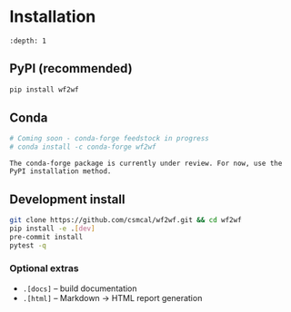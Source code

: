 # Installation

```{contents} Table of Contents
:depth: 1
```

## PyPI (recommended)
```bash
pip install wf2wf
```

## Conda
```bash
# Coming soon - conda-forge feedstock in progress
# conda install -c conda-forge wf2wf
```

```{note}
The conda-forge package is currently under review. For now, use the PyPI installation method.
```

## Development install
```bash
git clone https://github.com/csmcal/wf2wf.git && cd wf2wf
pip install -e .[dev]
pre-commit install
pytest -q
```

### Optional extras
* `.[docs]` – build documentation
* `.[html]` – Markdown → HTML report generation
